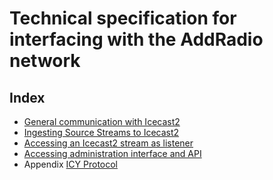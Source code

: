 # Technical specification for interfacing with the AddRadio network

## Index
* [General communication with Icecast2](chapter_1.md)
* [Ingesting Source Streams to Icecast2](chapter_2.md)
* [Accessing an Icecast2 stream as listener](chapter_3.md)
* [Accessing administration interface and API](chapter_4.md)
* Appendix [ICY Protocol](appendix_1.md)
